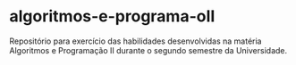 # algoritmos-e-programa-oII
Repositório para exercício das habilidades desenvolvidas na matéria Algoritmos e Programação II durante o segundo semestre da Universidade.
